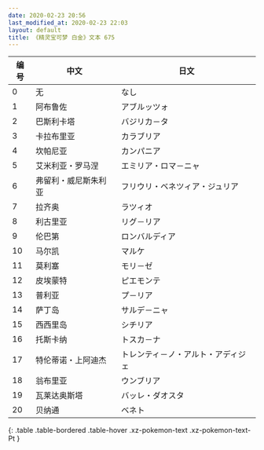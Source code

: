 ```yaml
---
date: 2020-02-23 20:56
last_modified_at: 2020-02-23 22:03
layout: default
title: 《精灵宝可梦 白金》文本 675
---
```

| 编号 | 中文 | 日文 |
| ---- | ---- | ---- |
| 0 | 无 | なし |
| 1 | 阿布鲁佐 | アブルッツォ |
| 2 | 巴斯利卡塔 | バジリカ－タ |
| 3 | 卡拉布里亚 | カラブリア |
| 4 | 坎帕尼亚 | カンパニア |
| 5 | 艾米利亚・罗马涅 | エミリア・ロマ－ニャ |
| 6 | 弗留利・威尼斯朱利亚 | フリウリ・ベネツィア・ジュリア |
| 7 | 拉齐奥 | ラツィオ |
| 8 | 利古里亚 | リグ－リア |
| 9 | 伦巴第 | ロンバルディア |
| 10 | 马尔凯 | マルケ |
| 11 | 莫利塞 | モリ－ゼ |
| 12 | 皮埃蒙特 | ピエモンテ |
| 13 | 普利亚 | プ－リア |
| 14 | 萨丁岛 | サルデ－ニャ |
| 15 | 西西里岛 | シチリア |
| 16 | 托斯卡纳 | トスカ－ナ |
| 17 | 特伦蒂诺・上阿迪杰 | トレンティ－ノ・アルト・アディジェ |
| 18 | 翁布里亚 | ウンブリア |
| 19 | 瓦莱达奥斯塔 | バッレ・ダオスタ |
| 20 | 贝纳通 | ベネト |
{: .table .table-bordered .table-hover .xz-pokemon-text .xz-pokemon-text-Pt }